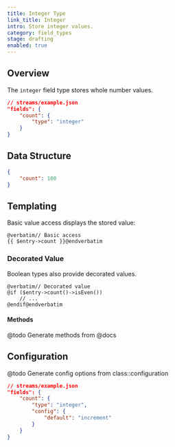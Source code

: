 ```yaml
---
title: Integer Type
link_title: Integer
intro: Store integer values.
category: field_types
stage: drafting
enabled: true
---
```


## Overview

The `integer` field type stores whole number values.

```json
// streams/example.json
"fields": {
    "count": {
        "type": "integer"
    }
}
```


## Data Structure

```json
{
    "count": 100
}
```

## Templating

Basic value access displays the stored value:

```blade
@verbatim// Basic access
{{ $entry->count }}@endverbatim
```

### Decorated Value

Boolean types also provide decorated values.

```blade
@verbatim// Decorated value
@if ($entry->count()->isEven())
    // ...
@endif@endverbatim
```

#### Methods

@todo Generate methods from @docs

## Configuration

@todo Generate config options from class::configuration

```json
// streams/example.json
"fields": {
    "count": {
        "type": "integer",
        "config": {
            "default": "increment"
        }
    }
}
```
